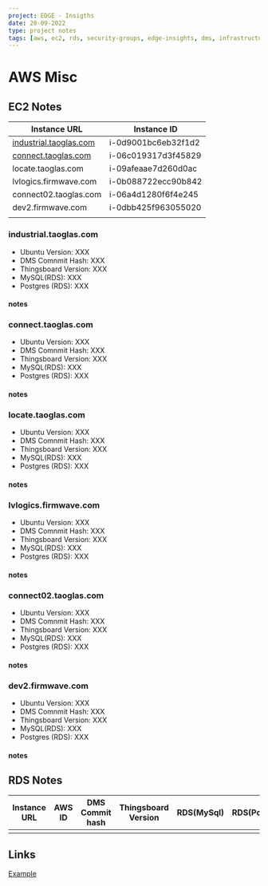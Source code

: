 ```yaml
---
project: EDGE - Insigths
date: 20-09-2022
type: project notes
tags: [aws, ec2, rds, security-groups, edge-insights, dms, infrastructure]
---
```


# AWS Misc

## EC2 Notes
| Instance URL                                      | Instance ID         |
| ------------------------------------------------- | ------------------- |
| [industrial.taoglas.com](#industrial.taoglas.com) | i-0d9001bc6eb32f1d2 |
| [connect.taoglas.com](#connect.taoglas.com)       | i-06c019317d3f45829 |
| locate.taoglas.com                                | i-09afeaae7d260d0ac |
| lvlogics.firmwave.com                             | i-0b088722ecc90b842 |
| connect02.taoglas.com                             | i-06a4d1280f6f4e245 |
| dev2.firmwave.com                                 | i-0dbb425f963055020 |
|                                                   |                     |

### industrial.taoglas.com
- Ubuntu Version: XXX
- DMS Comnmit Hash: XXX
- Thingsboard Version: XXX
- MySQL(RDS): XXX
- Postgres (RDS): XXX

#### notes


### connect.taoglas.com
- Ubuntu Version: XXX
- DMS Comnmit Hash: XXX
- Thingsboard Version: XXX
- MySQL(RDS): XXX
- Postgres (RDS): XXX

#### notes


### locate.taoglas.com
- Ubuntu Version: XXX
- DMS Comnmit Hash: XXX
- Thingsboard Version: XXX
- MySQL(RDS): XXX
- Postgres (RDS): XXX

#### notes


### lvlogics.firmwave.com
- Ubuntu Version: XXX
- DMS Comnmit Hash: XXX
- Thingsboard Version: XXX
- MySQL(RDS): XXX
- Postgres (RDS): XXX

#### notes


### connect02.taoglas.com 
- Ubuntu Version: XXX
- DMS Comnmit Hash: XXX
- Thingsboard Version: XXX
- MySQL(RDS): XXX
- Postgres (RDS): XXX

#### notes


### dev2.firmwave.com 
- Ubuntu Version: XXX
- DMS Comnmit Hash: XXX
- Thingsboard Version: XXX
- MySQL(RDS): XXX
- Postgres (RDS): XXX

#### notes




## RDS Notes
| Instance URL | AWS ID | DMS Commit hash | Thingsboard Version | RDS(MySql) | RDS(PostGres) |
| ------------ | ------ | --------------- | ------------------- | ---------- | ------------- |
|              |        |                 |                     |            |               |

## Links
[Example](https://www.example.org)
